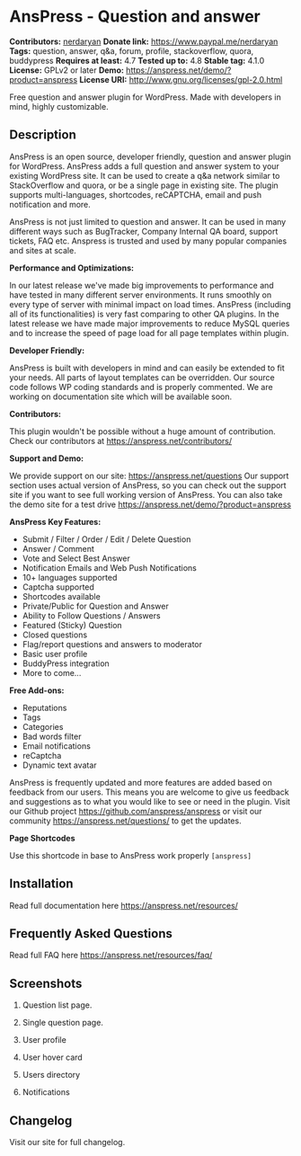 # AnsPress - Question and answer #
**Contributors:** [nerdaryan](https://profiles.wordpress.org/nerdaryan)
**Donate link:** https://www.paypal.me/nerdaryan
**Tags:** question, answer, q&a, forum, profile, stackoverflow, quora, buddypress
**Requires at least:** 4.7
**Tested up to:** 4.8
**Stable tag:** 4.1.0
**License:** GPLv2 or later
**Demo:** https://anspress.net/demo/?product=anspress
**License URI:** http://www.gnu.org/licenses/gpl-2.0.html

Free question and answer plugin for WordPress. Made with developers in mind, highly customizable.

## Description ##
AnsPress is an open source, developer friendly, question and answer plugin for WordPress. AnsPress adds a full question and answer system to your existing WordPress site. It can be used to create a q&a network similar to StackOverflow and quora, or be a single page in existing site. The plugin supports multi-languages, shortcodes, reCAPTCHA, email and push notification and more.

AnsPress is not just limited to question and answer. It can be used in many different ways such as BugTracker, Company Internal QA board, support tickets, FAQ etc. Anspress is trusted and used by many popular companies and sites at scale.

**Performance and Optimizations:**

In our latest release we've made big improvements to performance and have tested in many different server environments. It runs smoothly on every type of server with minimal impact on load times. AnsPress (including all of its functionalities) is very fast comparing to other QA plugins. In the latest release we have made major improvements to reduce MySQL queries and to increase the speed of page load for all page templates within plugin.

**Developer Friendly:**

AnsPress is built with developers in mind and can easily be extended to fit your needs. All parts of layout templates can be overridden. Our source code follows WP coding standards and is properly commented. We are working on documentation site which will be available soon.

**Contributors:**

This plugin wouldn't be possible without a huge amount of contribution. Check our contributors at https://anspress.net/contributors/

**Support and Demo:**

We provide support on our site: https://anspress.net/questions
Our support section uses actual version of AnsPress, so you can check out the support site if you want to see full working version of AnsPress.
You can also take the demo site for a test drive https://anspress.net/demo/?product=anspress

**AnsPress Key Features:**

* Submit / Filter / Order / Edit / Delete Question
* Answer / Comment
* Vote and Select Best Answer
* Notification Emails and Web Push Notifications
* 10+ languages supported
* Captcha supported
* Shortcodes available
* Private/Public for Question and Answer
* Ability to Follow Questions / Answers
* Featured (Sticky) Question
* Closed questions
* Flag/report questions and answers to moderator
* Basic user profile
* BuddyPress integration
* More to come...

**Free Add-ons:**

* Reputations
* Tags
* Categories
* Bad words filter
* Email notifications
* reCaptcha
* Dynamic text avatar

AnsPress is frequently updated and more features are added based on feedback from our users. This means you are welcome to give us feedback and suggestions as to what you would like to see or need in the plugin. Visit our Github project https://github.com/anspress/anspress  or visit our community https://anspress.net/questions/  to get the updates.


**Page Shortcodes**

Use this shortcode in base to AnsPress work properly
`[anspress]`


## Installation ##

Read full documentation here https://anspress.net/resources/


## Frequently Asked Questions ##

Read full FAQ here https://anspress.net/resources/faq/

## Screenshots ##

1. Question list page.

2. Single question page.

3. User profile

4. User hover card

5. Users directory

6. Notifications



## Changelog ##

Visit our site for full changelog.
